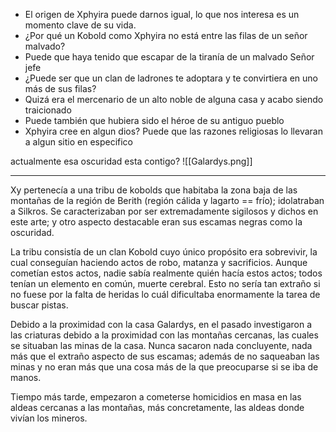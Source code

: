 - El origen de Xphyira puede darnos igual, lo que nos interesa es un momento clave de su vida.
- ¿Por qué un Kobold como Xphyira no está entre las filas de un señor malvado?
- Puede que haya tenido que escapar de la tiranía de un malvado Señor jefe
- ¿Puede ser que un clan de ladrones te adoptara y te convirtiera en uno más de sus filas?
- Quizá era el mercenario de un alto noble de alguna casa y acabo siendo traicionado
- Puede también que hubiera sido el héroe de su antiguo pueblo
- Xphyira cree en algun dios? Puede que las razones religiosas lo llevaran a algun sitio en especifico

actualmente esa oscuridad esta contigo?
![[Galardys.png]]

---

Xy pertenecía a una tribu de kobolds que habitaba la zona baja de las montañas de la región de Berith (región cálida y lagarto == frío); idolatraban a Silkros.
Se caracterizaban por ser extremadamente sigilosos y dichos en este arte; y otro aspecto destacable eran sus escamas negras como la oscuridad. 

La tribu consistía de un clan Kobold cuyo único propósito era sobrevivir, la cual conseguían haciendo actos de robo, matanza y sacrificios. 
Aunque cometían estos actos, nadie sabía realmente quién hacía estos actos; todos tenían un elemento en común, muerte cerebral. Esto no sería tan extraño si no fuese por la falta de heridas lo cuál dificultaba enormamente la tarea de buscar pistas.

Debido a la proximidad con la casa Galardys, en el pasado investigaron a las criaturas debido a la proximidad con las montañas cercanas, las cuales se situaban las minas de la casa. Nunca sacaron nada concluyente, nada más que el extraño aspecto de sus escamas; además de no saqueaban las minas y no eran más que una cosa más de la que preocuparse si se iba de manos. 

Tiempo más tarde, empezaron a cometerse homicidios en masa en las aldeas cercanas a las montañas, más concretamente, las aldeas donde vivían los mineros. 